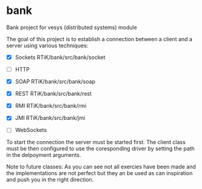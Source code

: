 bank
====

Bank project for vesys (distributed systems) module

The goal of this project is to establish a connection between a client and a server using various techniques:

- [x] Sockets RTiK/bank/src/bank/socket
- [ ] HTTP
- [x] SOAP RTiK/bank/src/bank/soap
- [x] REST RTiK/bank/src/bank/rest
- [x] RMI RTiK/bank/src/bank/rmi
- [x] JMI RTiK/bank/src/bank/jmi
- [ ] WebSockets


To start the connection the server must be started first. The client class must be then configured to use the coresponding driver by setting the path in the delpoyment arguments.

Note to future classes: As you can see not all exercies have been made and the implementations are not perfect but they an be used as can inspiration and push you in the right direction.

